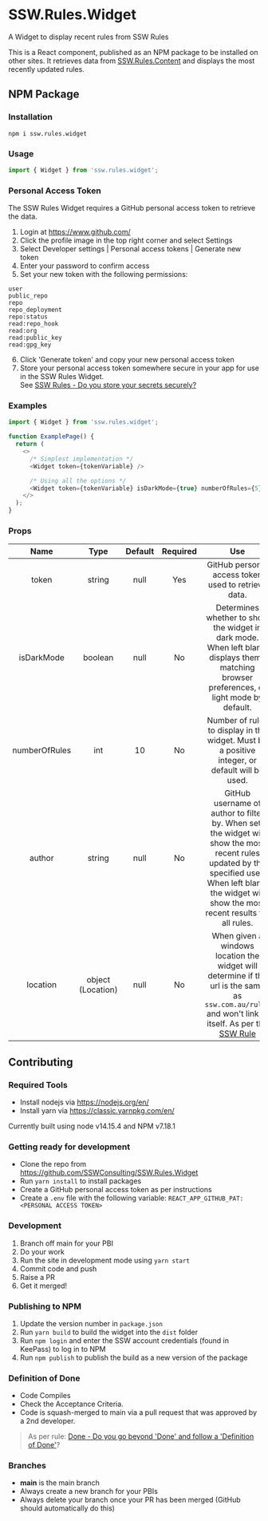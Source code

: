 # SSW.Rules.Widget
A Widget to display recent rules from SSW Rules

This is a React component, published as an NPM package to be installed on other sites. It retrieves data from [SSW.Rules.Content](https://www.github.com/SSWConsulting/SSW.Rules.Content) and displays the most recently updated rules.

## NPM Package

### Installation
```console
npm i ssw.rules.widget
```

### Usage
```javascript
import { Widget } from 'ssw.rules.widget';
```

### Personal Access Token
The SSW Rules Widget requires a GitHub personal access token to retrieve the data.
1. Login at https://www.github.com/
2. Click the profile image in the top right corner and select Settings
3. Select Developer settings | Personal access tokens | Generate new token
4. Enter your password to confirm access
5. Set your new token with the following permissions:
```
user
public_repo
repo
repo_deployment
repo:status
read:repo_hook
read:org
read:public_key
read:gpg_key
```
6. Click 'Generate token' and copy your new personal access token
7. Store your personal access token somewhere secure in your app for use in the SSW Rules Widget.   
See [SSW Rules - Do you store your secrets securely?](https://www.ssw.com.au/rules/store-your-secrets-securely/)

### Examples
```javascript
import { Widget } from 'ssw.rules.widget';

function ExamplePage() {
  return (
    <>
      /* Simplest implementation */
      <Widget token={tokenVariable} />

      /* Using all the options */
      <Widget token={tokenVariable} isDarkMode={true} numberOfRules={5} author={authorGitHubUsername} location={window.location}/>
    </>
  );
}
```

### Props
| Name | Type | Default | Required | Use |
|:---:|:---:|:---:|:---:|:---:|
| token | string | null | Yes | GitHub personal access token used to retrieve data. |
| isDarkMode | boolean | null | No | Determines whether to show the widget in dark mode. When left blank, displays theme matching browser preferences, or light mode by default.  |
| numberOfRules | int | 10 | No | Number of rules to display in the widget. Must be a positive integer, or default will be used. |
| author | string | null | No | GitHub username of author to filter by. When set, the widget will show the most recent rules updated by the specified user. When left blank, the widget will show the most recent results for all rules. |
| location | object (Location) | null | No | When given a windows location the widget will determine if the url is the same as `ssw.com.au/rules` and won't link to itself. As per the [SSW Rule](https://www.ssw.com.au/rules/do-you-avoid-linking-a-page-to-itself)

## Contributing

### Required Tools
- Install nodejs via https://nodejs.org/en/
- Install yarn via https://classic.yarnpkg.com/en/

Currently built using node v14.15.4 and NPM v7.18.1

### Getting ready for development
- Clone the repo from https://github.com/SSWConsulting/SSW.Rules.Widget
- Run `yarn install` to install packages
- Create a GitHub personal access token as per instructions
- Create a `.env` file with the following variable:
`REACT_APP_GITHUB_PAT: <PERSONAL ACCESS TOKEN>`

### Development
1. Branch off main for your PBI
2. Do your work
3. Run the site in development mode using `yarn start`
4. Commit code and push
5. Raise a PR
6. Get it merged!

### Publishing to NPM
1. Update the version number in `package.json`
1. Run `yarn build` to build the widget into the `dist` folder
1. Run `npm login` and enter the SSW account credentials (found in KeePass) to log in to NPM
1. Run `npm publish` to publish the build as a new version of the package

### Definition of Done

- Code Compiles
- Check the Acceptance Criteria.
- Code is squash-merged to main via a pull request that was approved by a 2nd developer.
> As per rule: [Done - Do you go beyond 'Done' and follow a 'Definition of Done'](https://rules.ssw.com.au/done-do-you-go-beyond-done-and-follow-a-definition-of-done)?

### Branches
- **main** is the main branch
- Always create a new branch for your PBIs 
- Always delete your branch once your PR has been merged (GitHub should automatically do this)
